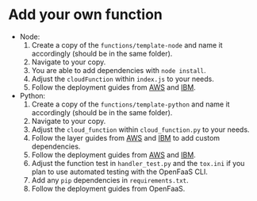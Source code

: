 # Add your own function

- Node:
    1. Create a copy of the `functions/template-node` and name it accordingly (should be in the same folder).
    2. Navigate to your copy.
    3. You are able to add dependencies with `node install`.
    4. Adjust the `cloudFunction` within `index.js` to your needs.
    5. Follow the deployment guides from [AWS](./awsAddDeployment.md) and [IBM](./ibmAddDeployment.md).
- Python:
    1. Create a copy of the `functions/template-python` and name it accordingly (should be in the same folder).
    2. Navigate to your copy.
    3. Adjust the `cloud_function` within `cloud_function.py` to your needs.
    4. Follow the layer guides from [AWS](./awsLayer.md) and [IBM](./ibmLayer.md) to add custom dependencies.
    5. Follow the deployment guides from [AWS](./awsAddDeployment.md) and [IBM](./ibmAddDeployment.md).
    6. Adjust the function test in `handler_test.py` and the `tox.ini` if you plan to use automated testing with the OpenFaaS CLI.
    7. Add any `pip` dependencies in `requirements.txt`.
    8. Follow the deployment guides from OpenFaaS.
